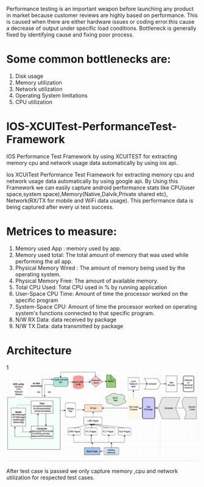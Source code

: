 Performance testing is an important weapon before launching any product in market because customer reviews are highly based on performance. 
This is caused when there are either hardware issues or coding error.this cause a decrease of output under specific load conditions. Bottleneck is generally fixed by identifying cause and fixing poor process.

# Some common bottlenecks are:
1. Disk usage
2. Memory utilization
3. Network utilization
4. Operating System limitations
5. CPU utilization

# IOS-XCUITest-PerformanceTest-Framework
IOS Performance Test Framework by using XCUITEST for extracting memory cpu and network usage data automatically by using ios api.


Ios XCUITest Performance Test Framework for extracting memory cpu and network usage data automatically by using google api. By Using this Framework we can easily capture android performance stats like CPU(user space,system space),Memory(Native,Dalvik,Private shared etc), Network(RX/TX for mobile and WiFi data usage).
This performance data is being captured after every ui test success.

# Metrices to measure:
1. Memory used App : memory used by app.
2. Memory used total: The total amount of memory that was used while performing the all app. 
3. Physical Memory Wired : The amount of memory being used by the operating system.
4. Physical Memory Free: The amount of available memory.
5. Total CPU Used: Total CPU used in % by running application
6. User-Space CPU Time: Amount of time the processor worked on the specific program
7. System-Space CPU: Amount of time the processor worked on operating system's functions connected to that specific program.
8. N/W RX Data: data received by package
9. N/W TX Data: data transmitted by package


# Architecture
1![](https://github.com/Vishvnath96/IOS-XCUITest-PerformanceTest-Framework/blob/master/iosNfrArch.png)

After test case is passed we only capture memory ,cpu and network utilization for respected test cases.
